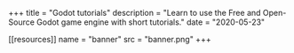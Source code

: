 +++
title = "Godot tutorials"
description = "Learn to use the Free and Open-Source Godot game engine with short tutorials."
date = "2020-05-23"

[[resources]]
name = "banner"
src = "banner.png"
+++
